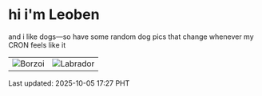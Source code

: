 # hi i'm Leoben

and i like dogs—so have some random dog pics that change whenever my CRON feels like it

|  |  |
|--------|----------|
| ![Borzoi](https://random-dog-vercel.vercel.app/api/random-borzoi?v=1759656451) | ![Labrador](https://random-dog-vercel.vercel.app/api/random-labrador?v=1759656451) |

Last updated: 2025-10-05 17:27 PHT
